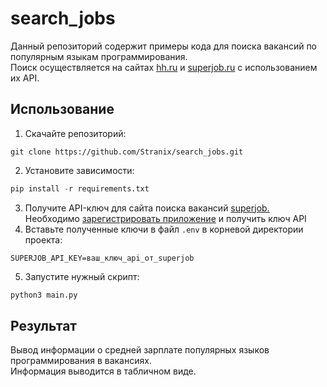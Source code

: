 # search_jobs

Данный репозиторий содержит примеры кода для поиска вакансий по популярным языкам программирования.  
Поиск осуществляется на сайтах [hh.ru](https://dev.hh.ru/) 
и [superjob.ru](https://api.superjob.ru/) с использованием их API.

## Использование
1. Скачайте репозиторий:
```git
git clone https://github.com/Stranix/search_jobs.git
```
2. Установите зависимости:
```python
pip install -r requirements.txt
```  
3. Получите API-ключ для сайтa поиска вакансий [superjob.](https://api.superjob.ru/)  
Необходимо [зарегистрировать приложение](https://api.superjob.ru/register/) и получить ключ API
4. Вставьте полученные ключи в файл `.env` в корневой директории проекта: 
```
SUPERJOB_API_KEY=ваш_ключ_api_от_superjob
```
5. Запустите нужный скрипт:
```python
python3 main.py
```

## Результат
Вывод информации о средней зарплате популярных языков программирования в вакансиях.  
Информация выводится в табличном виде.

